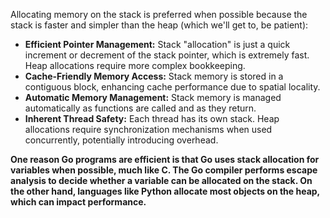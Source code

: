 Allocating memory on the stack is preferred when possible because the stack is faster and simpler than the heap (which we'll get to, be patient):

- **Efficient Pointer Management:** Stack "allocation" is just a quick increment or decrement of the stack pointer, which is extremely fast. Heap allocations require more complex bookkeeping.
- **Cache-Friendly Memory Access:** Stack memory is stored in a contiguous block, enhancing cache performance due to spatial locality.
- **Automatic Memory Management:** Stack memory is managed automatically as functions are called and as they return.
- **Inherent Thread Safety:** Each thread has its own stack. Heap allocations require synchronization mechanisms when used concurrently, potentially introducing overhead.

**One reason Go programs are efficient is that Go uses stack allocation for variables when possible, much like C. The Go compiler performs escape analysis to decide whether a variable can be allocated on the stack. On the other hand, languages like Python allocate most objects on the heap, which can impact performance.**